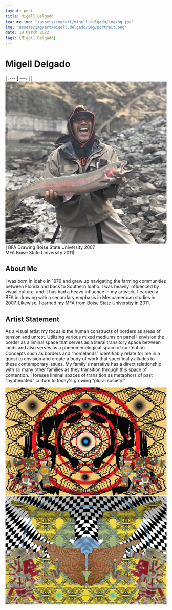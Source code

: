 ```yaml
---
layout: post
title: Migell Delgado
feature-img: "/assets/img/art/migell.delgado/img/bg.jpg"
img: "assets/img/art/migell.delgado/img/portrait.png"
date: 19 March 2022
tags: [Migell Delgado]
---
```


# Migell Delgado

| :--- | ---: |
| ![](/assets/img/art/migell.delgado/img/portrait.png) | BFA Drawing Boise State University 2007 <br> MFA Boise State University 2011|

## About Me

I was born in Idaho in 1979 and grew up navigating the farming communities between Florida and back to Southern Idaho. I was heavily influenced by visual culture, and it has had a heavy influence in my artwork. I earned a BFA in drawing with a secondary emphasis in Mesoamerican studies in 2007. Likewise, I earned my MFA from Boise State University in 2011.

## Artist Statement

As a visual artist my focus is the human constructs of borders as areas of tension and unrest. Utilizing various mixed mediums on panel I envision the border as a liminal space that serves as a literal transitory space between lands and also serves as a phenomenological space of contention. Concepts such as borders and “homelands” identifiably relate for me in a quest to envision and create a body of work that specifically alludes to these contemporary issues. My family's narrative has a direct relationship with so many other families as they transition through this space of contention. I foresee liminal spaces of transition as metaphors of past “hyphenated” culture to today's growing “plural society.”

<div class="portfolio-grid">
  <div class="portfolio-cell">
      <img alt="" class="" src="/assets/img/art/migell.delgado/img/art1.jpg" />
  </div>
  <div class="portfolio-cell">
      <img alt="" class="" src="/assets/img/art/migell.delgado/img/art2.jpg" />
  </div>
</div>
